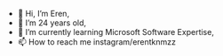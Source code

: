 - 👋 Hi, I’m Eren,
- 👀 I’m 24 years old,
- 🌱 I’m currently learning Microsoft Software Expertise,
- 📫 How to reach me instagram/erentknmzz
